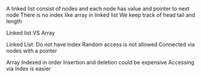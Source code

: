 A linked list consist of nodes and each node has value and pointer to next node
There is no index like array in linked list
We keep track of head tail and length

Linked list VS Array

Linked List:
Do not have index 
Random access is not allowed
Connected via nodes with a pointer

Array
Indexed in order
Insertion and deletion could be expensive
Accessing via index is easier
